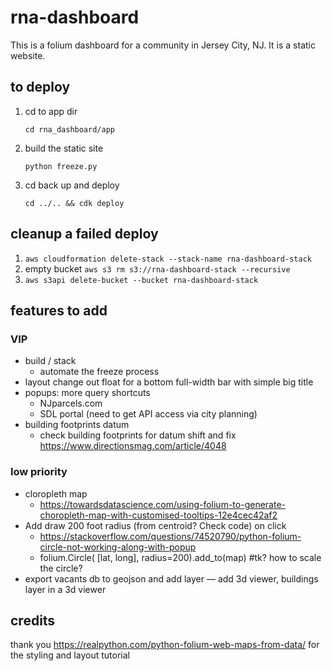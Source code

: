 # rna-dashboard

This is a folium dashboard for a community in Jersey City, NJ. It is a static website.

## to deploy

1. cd to app dir
    
    `cd rna_dashboard/app`

2. build the static site

    `python freeze.py`

3. cd back up and deploy

    `cd ../.. && cdk deploy`

## cleanup a failed deploy

1. `aws cloudformation delete-stack --stack-name rna-dashboard-stack`
2. empty bucket `aws s3 rm s3://rna-dashboard-stack --recursive`
3. `aws s3api delete-bucket --bucket rna-dashboard-stack`

## features to add

### VIP
- build / stack
    - automate the freeze process
- layout
    change out float for a bottom full-width bar with simple big title
- popups: more query shortcuts
    - NJparcels.com
    - SDL portal (need to get API access via city planning)
- building footprints datum
    - check building footprints for datum shift and fix https://www.directionsmag.com/article/4048

### low priority
- cloropleth map
    - https://towardsdatascience.com/using-folium-to-generate-choropleth-map-with-customised-tooltips-12e4cec42af2
- Add draw 200 foot radius (from centroid? Check code) on click
    - https://stackoverflow.com/questions/74520790/python-folium-circle-not-working-along-with-popup
    - folium.Circle(
        [lat, long],
        radius=200).add_to(map) #tk? how to scale the circle?
- export vacants db to geojson and add layer
— add 3d viewer, buildings layer in a 3d viewer

## credits
thank you https://realpython.com/python-folium-web-maps-from-data/ for the styling and layout tutorial
